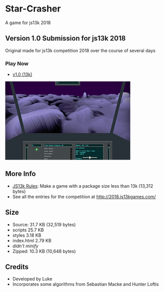 # Star-Crasher
A game for js13k 2018

## Version 1.0 Submission for js13k 2018

Original made for js13k competition 2018 over the course of several days

### Play Now

* [v1.0 (13k)](https://deathraygames.com/play-online/star-crasher/js13k/)

![screenshot of v1](images/screenshot-400x250.png)

## More Info

* [JS13k Rules](http://2018.js13kgames.com/#rules): Make a game with a package size less than 13k (13,312 bytes)
* See all the entries for the competition at http://2018.js13kgames.com/

## Size

* Source: 31.7 KB (32,519 bytes)
 * scripts 25.7 KB
 * styles 3.18 KB
 * index.html 2.79 KB
* _didn't minify_
* Zipped: 10.3 KB (10,648 bytes)

## Credits

 * Developed by Luke
 * Incorporates some algorithms from Sebastian Macke and Hunter Loftis


